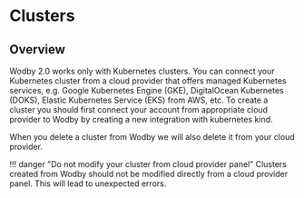 # Clusters

## Overview

Wodby 2.0 works only with Kubernetes clusters. You can connect your Kubernetes cluster from a cloud provider that offers managed Kubernetes services, e.g. Google Kubernetes Engine (GKE), DigitalOcean Kubernetes (DOKS), Elastic Kubernetes Service (EKS) from AWS, etc. To create a cluster you should first connect your account from appropriate cloud provider to Wodby by creating a new integration with kubernetes kind.

When you delete a cluster from Wodby we will also delete it from your cloud provider. 

!!! danger "Do not modify your cluster from cloud provider panel"
    Clusters created from Wodby should not be modified directly from a cloud provider panel. This will lead to unexpected errors. 